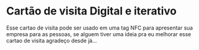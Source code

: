 # Cartão de visita Digital e iterativo

Esse cartao de visita pode ser usado em uma tag NFC para apresentar sua empresa para as pessoas, se alguem tiver uma ideia pra eu melhorar esse cartao de visita agradeço desde já...

